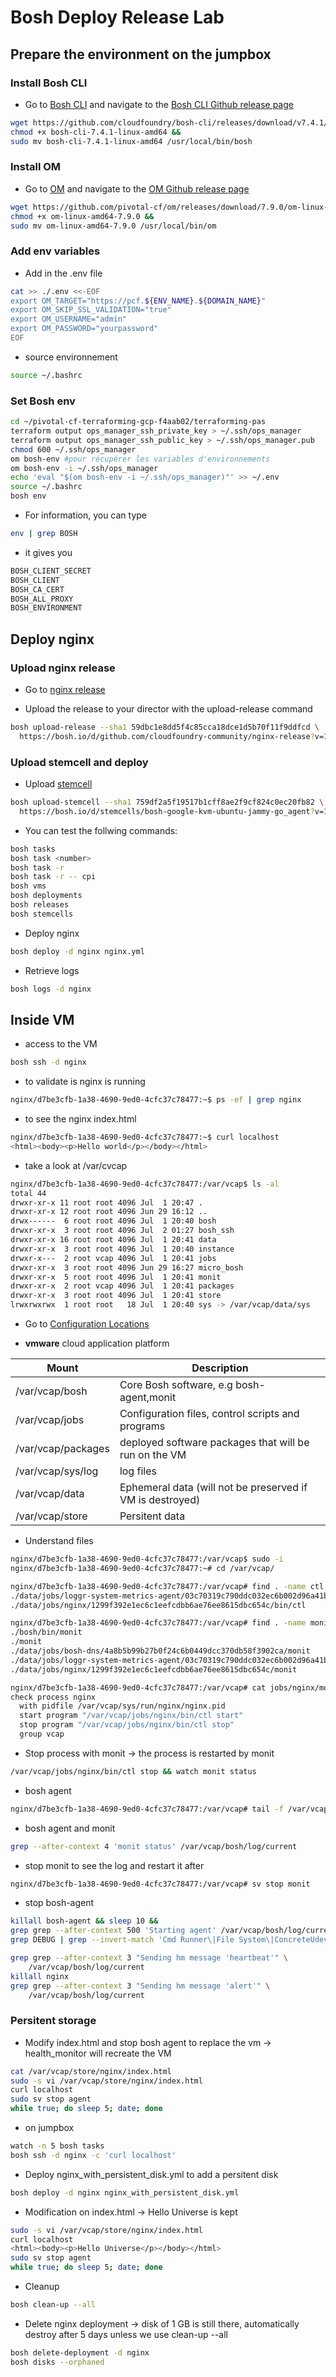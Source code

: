 # Bosh Deploy Release Lab

## Prepare the environment on the jumpbox

### Install Bosh CLI

- Go to [Bosh CLI](https://bosh.io/docs/cli-v2-install/) and navigate to the [Bosh CLI Github release page](https://github.com/cloudfoundry/bosh-cli/releases)

```bash
wget https://github.com/cloudfoundry/bosh-cli/releases/download/v7.4.1/bosh-cli-7.4.1-linux-amd64 &&
chmod +x bosh-cli-7.4.1-linux-amd64 &&
sudo mv bosh-cli-7.4.1-linux-amd64 /usr/local/bin/bosh
```

### Install OM

- Go to [OM](https://github.com/pivotal-cf/om) and navigate to the [OM Github release page](https://github.com/pivotal-cf/om/releases)

```bash
wget https://github.com/pivotal-cf/om/releases/download/7.9.0/om-linux-amd64-7.9.0 &&
chmod +x om-linux-amd64-7.9.0 &&
sudo mv om-linux-amd64-7.9.0 /usr/local/bin/om
```

### Add env variables

- Add in the .env file

```bash
cat >> ./.env <<-EOF
export OM_TARGET="https://pcf.${ENV_NAME}.${DOMAIN_NAME}"
export OM_SKIP_SSL_VALIDATION="true"
export OM_USERNAME="admin"
export OM_PASSWORD="yourpassword"
EOF
```

- source environnement

```bash
source ~/.bashrc
```

### Set Bosh env

```bash
cd ~/pivotal-cf-terraforming-gcp-f4aab02/terraforming-pas
terraform output ops_manager_ssh_private_key > ~/.ssh/ops_manager
terraform output ops_manager_ssh_public_key > ~/.ssh/ops_manager.pub
chmod 600 ~/.ssh/ops_manager
om bosh-env #pour récupérer les variables d'environnements
om bosh-env -i ~/.ssh/ops_manager
echo 'eval "$(om bosh-env -i ~/.ssh/ops_manager)"' >> ~/.env
source ~/.bashrc
bosh env
```

- For information, you can type

```bash
env | grep BOSH
```

- it gives you

```bash
BOSH_CLIENT_SECRET
BOSH_CLIENT
BOSH_CA_CERT
BOSH_ALL_PROXY
BOSH_ENVIRONMENT
```

## Deploy nginx

### Upload nginx release

- Go to [nginx release](https://bosh.io/releases/github.com/cloudfoundry-community/nginx-release?all=1)

- Upload the release to your director with the upload-release command

```bash
bosh upload-release --sha1 59dbc1e8dd5f4c85cca18dce1d5b70f11f9ddfcd \
  https://bosh.io/d/github.com/cloudfoundry-community/nginx-release?v=1.21.6
```

### Upload stemcell and deploy

- Upload [stemcell](https://bosh.io/stemcells/)

```bash
bosh upload-stemcell --sha1 759df2a5f19517b1cff8ae2f9cf824c0ec20fb82 \
  https://bosh.io/d/stemcells/bosh-google-kvm-ubuntu-jammy-go_agent?v=1.148
```

- You can test the follwing commands:

```bash
bosh tasks
bosh task <number>
bosh task -r
bosh task -r -- cpi
bosh vms
bosh deployments
bosh releases
bosh stemcells
```

- Deploy nginx

```bash
bosh deploy -d nginx nginx.yml
```

- Retrieve logs

```bash
bosh logs -d nginx
```

## Inside VM

- access to the VM

```bash
bosh ssh -d nginx
```

- to validate is nginx is running

```bash
nginx/d7be3cfb-1a38-4690-9ed0-4cfc37c78477:~$ ps -ef | grep nginx
```

- to see the nginx index.html

```bash
nginx/d7be3cfb-1a38-4690-9ed0-4cfc37c78477:~$ curl localhost
<html><body><p>Hello world</p></body></html>
```

- take a look at /var/cvcap

```bash
nginx/d7be3cfb-1a38-4690-9ed0-4cfc37c78477:/var/vcap$ ls -al
total 44
drwxr-xr-x 11 root root 4096 Jul  1 20:47 .
drwxr-xr-x 12 root root 4096 Jun 29 16:12 ..
drwx------  6 root root 4096 Jul  1 20:40 bosh
drwxr-xr-x  3 root root 4096 Jul  2 01:27 bosh_ssh
drwxr-xr-x 16 root root 4096 Jul  1 20:41 data
drwxr-xr-x  3 root root 4096 Jul  1 20:40 instance
drwxr-x---  2 root vcap 4096 Jul  1 20:41 jobs
drwxr-xr-x  3 root root 4096 Jun 29 16:27 micro_bosh
drwxr-xr-x  5 root root 4096 Jul  1 20:41 monit
drwxr-xr-x  2 root vcap 4096 Jul  1 20:41 packages
drwxr-xr-x  3 root root 4096 Jul  1 20:41 store
lrwxrwxrwx  1 root root   18 Jul  1 20:40 sys -> /var/vcap/data/sys
```

- Go to [Configuration Locations](https://bosh.io/docs/vm-config/)

- **vmware** cloud application platform

| Mount | Description |
|---|---|
| /var/vcap/bosh | Core Bosh software, e.g bosh-agent,monit |
| /var/vcap/jobs | Configuration files, control scripts and programs |
| /var/vcap/packages | deployed software packages that will be run on the VM |
| /var/vcap/sys/log | log files |
| /var/vcap/data | Ephemeral data (will not be preserved if VM is destroyed) |
| /var/vcap/store | Persitent data |

- Understand files

```bash
nginx/d7be3cfb-1a38-4690-9ed0-4cfc37c78477:/var/vcap$ sudo -i
nginx/d7be3cfb-1a38-4690-9ed0-4cfc37c78477:~# cd /var/vcap/

nginx/d7be3cfb-1a38-4690-9ed0-4cfc37c78477:/var/vcap# find . -name ctl
./data/jobs/loggr-system-metrics-agent/03c70319c790ddc032ec6b002d96a41bd0ec80fa/bin/ctl
./data/jobs/nginx/1299f392e1ec6c1eefcdbb6ae76ee8615dbc654c/bin/ctl

nginx/d7be3cfb-1a38-4690-9ed0-4cfc37c78477:/var/vcap# find . -name monit
./bosh/bin/monit
./monit
./data/jobs/bosh-dns/4a8b5b99b27b0f24c6b0449dcc370db58f3902ca/monit
./data/jobs/loggr-system-metrics-agent/03c70319c790ddc032ec6b002d96a41bd0ec80fa/monit
./data/jobs/nginx/1299f392e1ec6c1eefcdbb6ae76ee8615dbc654c/monit

nginx/d7be3cfb-1a38-4690-9ed0-4cfc37c78477:/var/vcap# cat jobs/nginx/monit 
check process nginx
  with pidfile /var/vcap/sys/run/nginx/nginx.pid
  start program "/var/vcap/jobs/nginx/bin/ctl start"
  stop program "/var/vcap/jobs/nginx/bin/ctl stop"
  group vcap
```

- Stop process with monit -> the process is restarted by monit

```bash
/var/vcap/jobs/nginx/bin/ctl stop && watch monit status
```

- bosh agent

```bash
nginx/d7be3cfb-1a38-4690-9ed0-4cfc37c78477:/var/vcap# tail -f /var/vcap/bosh/log/current 
```

- bosh agent and monit

```bash
grep --after-context 4 'monit status' /var/vcap/bosh/log/current 
```

- stop monit to see the log and restart it after

```bash
nginx/d7be3cfb-1a38-4690-9ed0-4cfc37c78477:/var/vcap# sv stop monit
```

- stop bosh-agent

```bash
killall bosh-agent && sleep 10 &&
grep grep --after-context 500 'Starting agent' /var/vcap/bosh/log/current | \
grep DEBUG | grep --invert-match 'Cmd Runner\|File System\|ConcreteUdevDevice'
```

```bash
grep grep --after-context 3 "Sending hm message 'heartbeat'" \
    /var/vcap/bosh/log/current
killall nginx    
grep grep --after-context 3 "Sending hm message 'alert'" \
    /var/vcap/bosh/log/current    
```

### Persitent storage

- Modify index.html and stop bosh agent to replace the vm -> health_monitor will recreate the VM

```bash
cat /var/vcap/store/nginx/index.html
sudo -s vi /var/vcap/store/nginx/index.html
curl localhost
sudo sv stop agent
while true; do sleep 5; date; done
```

- on jumpbox

```bash
watch -n 5 bosh tasks
bosh ssh -d nginx -c 'curl localhost'
```

- Deploy nginx_with_persistent_disk.yml to add a persitent disk

```bash
bosh deploy -d nginx nginx_with_persistent_disk.yml
```

- Modification on index.html -> Hello Universe is kept

```bash
sudo -s vi /var/vcap/store/nginx/index.html
curl localhost
<html><body><p>Hello Universe</p></body></html>
sudo sv stop agent
while true; do sleep 5; date; done
```

- Cleanup

```bash
bosh clean-up --all
```

- Delete nginx deployment -> disk of 1 GB is still there, automatically destroy after 5 days unless we use clean-up --all

```bash
bosh delete-deployment -d nginx
bosh disks --orphaned
```
